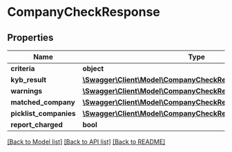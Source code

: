 # CompanyCheckResponse

## Properties
Name | Type | Description | Notes
------------ | ------------- | ------------- | -------------
**criteria** | **object** |  | 
**kyb_result** | [**\Swagger\Client\Model\CompanyCheckResultsKybResult**](CompanyCheckResultsKybResult.md) |  | 
**warnings** | [**\Swagger\Client\Model\CompanyCheckResultsWarnings**](CompanyCheckResultsWarnings.md) |  | 
**matched_company** | [**\Swagger\Client\Model\CompanyCheckResultsMatchedCompany**](CompanyCheckResultsMatchedCompany.md) |  | 
**picklist_companies** | [**\Swagger\Client\Model\CompanyCheckResultsPicklistCompanies[]**](CompanyCheckResultsPicklistCompanies.md) |  | 
**report_charged** | **bool** |  | 

[[Back to Model list]](../README.md#documentation-for-models) [[Back to API list]](../README.md#documentation-for-api-endpoints) [[Back to README]](../README.md)


